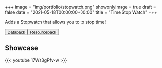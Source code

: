 +++
image = "img/portfolio/stopwatch.png"
showonlyimage = true
draft = false
date = "2021-05-18T00:00:00+00:00"
title = "Time Stop Watch"
+++

Adds a Stopwatch that allows you to to stop time!

<span class="download-buttons"><a href="https://thedatapackmaker.github.io/download/time_stop/Datapack.zip" target="_blank"><button>Datapack</button></a><a href="https://thedatapackmaker.github.io/download/time_stop/Resourcepack.zip" target="_blank"><button>Resourcepack</button></a></span>

<!--more-->

## Showcase

{{< youtube 17Wz3gPfv-w >}}


